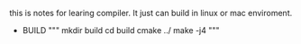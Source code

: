 this is notes for learing compiler.
It just can build in linux or mac enviroment.
- BUILD
"""
	mkdir build
	cd build
	cmake ../
	make -j4
"""

